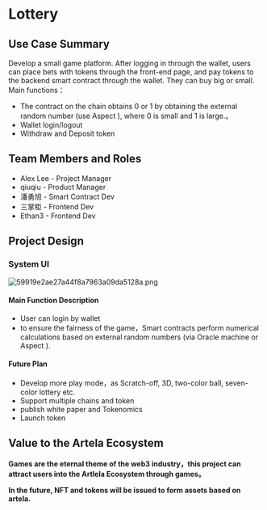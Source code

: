 # Lottery

## Use Case Summary

Develop a small game platform. After logging in through the wallet, users can place bets with tokens through the front-end page, and pay tokens to the backend smart contract through the wallet. They can buy big or small.
Main functions：

- The contract on the chain obtains 0 or 1 by obtaining the external random number (use Aspect ), where 0 is small and 1 is large.。
- Wallet login/logout
- Withdraw and Deposit token

## Team Members and Roles

- Alex Lee - Project Manager
- qiuqiu - Product Manager
- 潘勇旭 - Smart Contract Dev
- 三掌柜 - Frontend Dev
- Ethan3 - Frontend Dev


## Project Design

### System UI

![59919e2ae27a44f8a7963a09da5128a.png](https://cdn.nlark.com/yuque/0/2024/png/32451265/1706542833522-c730a828-6397-45f2-8384-9608c0d1ab29.png#averageHue=%23faf9f9&clientId=u67f23bf3-e105-4&from=paste&height=625&id=uddcf5e64&originHeight=781&originWidth=1584&originalType=binary&ratio=1.25&rotation=0&showTitle=false&size=92315&status=done&style=none&taskId=ucbdbf5b2-4ed4-4551-bc76-c3c44d63713&title=&width=1267.2)

#### Main Function Description

- User can login by wallet
- to ensure the fairness of the game，Smart contracts perform numerical calculations based on external random numbers (via Oracle machine or Aspect ).

#### Future Plan

- Develop more play mode，as Scratch-off, 3D, two-color ball, seven-color lottery etc.
- Support  multiple chains and token
- publish white paper and Tokenomics
- Launch token

## Value to the Artela Ecosystem

**Games are the eternal theme of the web3 industry，this project can attract users into the Artlela Ecosystem through games。**

**In the future, NFT and tokens will be issued to form assets based on artela.**
